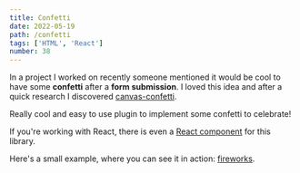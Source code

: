 ```yaml
---
title: Confetti
date: 2022-05-19
path: /confetti
tags: ['HTML', 'React']
number: 38
---
```


In a project I worked on recently someone mentioned it would be cool to have
some **confetti** after a **form submission**. I loved this idea and after a
quick research I discovered
[canvas-confetti](https://www.npmjs.com/package/canvas-confetti).

Really cool and easy to use plugin to implement some confetti to celebrate!

If you're working with React, there is even a
[React component](https://www.npmjs.com/package/react-canvas-confetti) for this
library.

Here's a small example, where you can see it in action:
[fireworks](https://codesandbox.io/s/fireworks-fn-react-canvas-confetti-w594u?file=/src/App.js).
